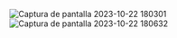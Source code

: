 ![Captura de pantalla 2023-10-22 180301](https://github.com/diegoivan1987/SimulacionPorComputadora-Diego-Becerra/assets/47061340/df962974-f528-4e27-9a43-52c85a3b3b0c)
![Captura de pantalla 2023-10-22 180632](https://github.com/diegoivan1987/SimulacionPorComputadora-Diego-Becerra/assets/47061340/3e4712e4-9648-499f-b54d-14ed5a10e6a4)
